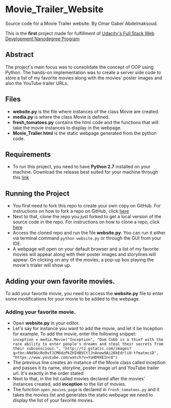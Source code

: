 # Movie_Trailer_Website
Source code for a Movie Trailer website.
By Omar Gaber Abdelmaksoud.

This is the **first** project made for fulfillment of [Udacity's Full Stack Web Development Nanodegree Program](https://www.udacity.com/course/full-stack-web-developer-nanodegree--nd004)

## Abstract
The project's main focus was to consolidate the concept of OOP using Python. The hands-on implementation was to create a server side code to store a list of my favorite movies along with the movies' poster images and also the YouTube trailer URLs.

## Files
* **website.py** is the file where instances of the class Movie are created.
* **media.py** is where the class Movie is defined.
* **fresh_tomatoes.py** contains the html code and the functions that will take the movie instances to display in the webpage.
* **Movie_Trailer.html** is the static webpage generated from the python code.

## Requirements
* To run this project, you need to have **Python 2.7** installed on your machine. Download the release best suited for your machine through this [link](https://www.python.org/download/releases/2.7/)

## Running the Project
* You first need to fork this repo to create your own copy on GitHub. For instructions on how to fork a repo on GitHub, click [here](https://help.github.com/articles/fork-a-repo/)
* Next to that, clone the repo you just forked to get a local version of the source code in the repo. For instructions on how to clone a repo, click [here](https://help.github.com/articles/cloning-a-repository/)
* Access the cloned repo and run the file **website.py**. You can run it either via terminal command `python website.py` or through the GUI from your IDE.
* A webpage will open on your default browser and a list of my favorite movies will appear along with their poster images and storylines will appear. On clicking on any of the movies, a pop-up box playing the movie's trialer will show up.


## Adding your own favorite movies.
To add your favorite movie, you need to access the **website.py** file to enter some modifications for your movie to be added to the webpage.

### Adding your favorite movie.
* Open **website.py** in your editor.
* Let's say for instance you want to add the movie, and let it be Inception for example. To add the movie, enter the following snippet: <br />
`inception = media.Movie("Inception", "Dom Cobb is a thief with the rare ability to enter people's dreams and steal their secrets from their subconscious.", "http://t2.gstatic.com/images?q=tbn:ANd9GcRo9vfJCM6dzPkZHIHBVCtlJnAnew9Ai26kEdrli0-tfmatmciD", "https://www.youtube.com/watch?v=YoHD9XEInc0")` 
* The previous line creates an instance of the Movie class called inception and passes it its name, storyline, poster image url and YouTube trailer url. It's exactly in the order stated.
* Next to that, in the list called movies declared after the movies' instances created, add **inception** to the list of movies.
* The function `open_movies_page` is declared in `fresh_tomatoes.py` and it takes the movies list and generates the static webpage we need to display the list of your favorite movies.
